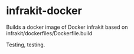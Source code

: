 # infrakit-docker

Builds a docker image of Docker infrakit based on infrakit/dockerfiles/Dockerfile.build

Testing, testing.

